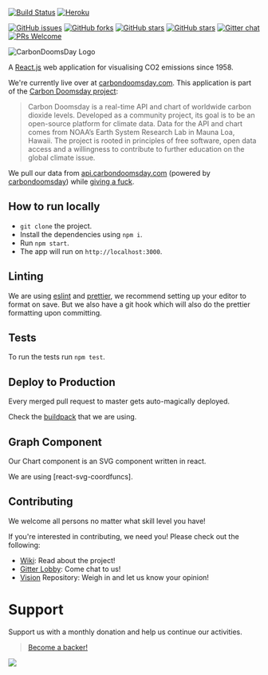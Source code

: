 [![Build Status](https://travis-ci.org/giving-a-fuck-about-climate-change/carbon-inferno.svg?branch=master)](https://travis-ci.org/giving-a-fuck-about-climate-change/carbon-inferno)
[![Heroku](https://img.shields.io/badge/Heroku-Deployed-brightgreen.svg)](https://carbon-inferno.herokuapp.com/)

[![GitHub issues](https://img.shields.io/github/issues/giving-a-fuck-about-climate-change/carbon-inferno.svg)](https://github.com/giving-a-fuck-about-climate-change/carbon-inferno/issues)
[![GitHub forks](https://img.shields.io/github/forks/giving-a-fuck-about-climate-change/carbon-inferno.svg)](https://github.com/giving-a-fuck-about-climate-change/carbon-inferno/network)
[![GitHub stars](https://img.shields.io/github/stars/giving-a-fuck-about-climate-change/carbon-inferno.svg)](https://github.com/giving-a-fuck-about-climate-change/carbon-inferno/stargazers)
[![GitHub stars](https://img.shields.io/github/watchers/giving-a-fuck-about-climate-change/carbon-inferno.svg)](https://github.com/giving-a-fuck-about-climate-change/carbon-inferno/watchers)
[![Gitter chat](https://badges.gitter.im/giving-a-fuck-about-climate-change/gitter.png)](https://gitter.im/giving-a-fuck-about-climate-change/Lobby)
[![PRs Welcome](https://img.shields.io/badge/PRs-welcome-brightgreen.svg?style=flat-square)](http://makeapullrequest.com)

![CarbonDoomsDay Logo](https://i.imgur.com/jfj3CMs.png)

A [React.js] web application for visualising CO2 emissions since 1958.

[React.js]: https://github.com/facebookincubator/create-react-app

We're currently live over at [carbondoomsday.com]. This application is part of the [Carbon Doomsday project]:

[carbondoomsday.com]: http://www.carbondoomsday.com/
[Carbon Doomsday project]: http://datadrivenjournalism.net/featured_projects/carbon_doomsday_tracking_co2_since_1958

> Carbon Doomsday is a real-time API and chart of worldwide carbon dioxide
> levels. Developed as a community project, its goal is to be an open-source
> platform for climate data. Data for the API and chart comes from NOAA’s Earth
> System Research Lab in Mauna Loa, Hawaii. The project is rooted in principles
> of free software, open data access and a willingness to contribute to further
> education on the global climate issue.

We pull our data from [api.carbondoomsday.com] (powered by [carbondoomsday]) while [giving a fuck].

[api.carbondoomsday.com]: http://api.carbondoomsday.com/apidocs/
[giving a fuck]: http://titojankowski.com/no-one-gives-a-fck-about-climate-change/
[carbondoomsday]: https://github.com/giving-a-fuck-about-climate-change/carbondoomsday

## How to run locally

  * `git clone` the project.
  * Install the dependencies using `npm i`.
  * Run `npm start`.
  * The app will run on `http://localhost:3000`.

## Linting

We are using [eslint] and [prettier], we recommend setting up your editor to
format on save. But we also have a git hook which will also do the prettier
formatting upon committing.

[eslint]: https://github.com/eslint/eslint
[prettier]: https://github.com/prettier/prettier

## Tests

To run the tests run `npm test`.

## Deploy to Production

Every merged pull request to master gets auto-magically deployed.

Check the [buildpack](https://github.com/mars/create-react-app-buildpack) that we are using.

## Graph Component

Our Chart component is an SVG component written in react.

We are using [react-svg-coordfuncs].

[react-svg-coordfunc]: https://github.com/grady-lad/react-svg-coordfuncs

## Contributing

We welcome all persons no matter what skill level you have!

If you're interested in contributing, we need you! Please check out the following:

  * [Wiki]: Read about the project!
  * [Gitter Lobby]: Come chat to us!
  * [Vision] Repository: Weigh in and let us know your opinion!

[Wiki]: https://github.com/giving-a-fuck-about-climate-change/carbondoomsday/wiki
[Gitter Lobby]: https://gitter.im/giving-a-fuck-about-climate-change/Lobby
[Vision]: https://github.com/giving-a-fuck-about-climate-change/vision

# Support

Support us with a monthly donation and help us continue our activities.

> [Become a backer!](https://opencollective.com/giving-a-fuck-about-climate-change)

<a href="https://opencollective.com/giving-a-fuck-about-climate-change/backer/0/website" target="_blank"><img src="https://opencollective.com/giving-a-fuck-about-climate-change/backer/0/avatar.svg"></a>
